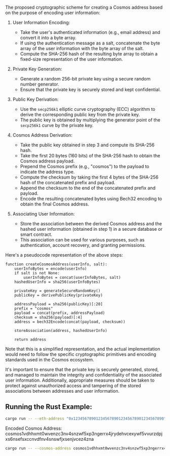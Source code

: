 The proposed cryptographic scheme for creating a Cosmos address based on the purpose of encoding user information:

1. User Information Encoding:
   - Take the user's authenticated information (e.g., email address) and convert it into a byte array.
   - If using the authentication message as a salt, concatenate the byte array of the user information with the byte array of the salt.
   - Compute the SHA-256 hash of the resulting byte array to obtain a fixed-size representation of the user information.

2. Private Key Generation:
   - Generate a random 256-bit private key using a secure random number generator.
   - Ensure that the private key is securely stored and kept confidential.

3. Public Key Derivation:
   - Use the `secp256k1` elliptic curve cryptography (ECC) algorithm to derive the corresponding public key from the private key.
   - The public key is obtained by multiplying the generator point of the `secp256k1` curve by the private key.

4. Cosmos Address Derivation:
   - Take the public key obtained in step 3 and compute its SHA-256 hash.
   - Take the first 20 bytes (160 bits) of the SHA-256 hash to obtain the Cosmos address payload.
   - Prepend the Cosmos prefix (e.g., "cosmos") to the payload to indicate the address type.
   - Compute the checksum by taking the first 4 bytes of the SHA-256 hash of the concatenated prefix and payload.
   - Append the checksum to the end of the concatenated prefix and payload.
   - Encode the resulting concatenated bytes using Bech32 encoding to obtain the final Cosmos address.

5. Associating User Information:
   - Store the association between the derived Cosmos address and the hashed user information (obtained in step 1) in a secure database or smart contract.
   - This association can be used for various purposes, such as authentication, account recovery, and granting permissions.

Here's a pseudocode representation of the above steps:

```
function createCosmosAddress(userInfo, salt):
    userInfoBytes = encode(userInfo)
    if salt is not None:
        userInfoBytes = concat(userInfoBytes, salt)
    hashedUserInfo = sha256(userInfoBytes)
    
    privateKey = generateSecureRandomKey()
    publicKey = derivePublicKey(privateKey)
    
    addressPayload = sha256(publicKey)[:20]
    prefix = "cosmos"
    payload = concat(prefix, addressPayload)
    checksum = sha256(payload)[:4]
    address = bech32Encode(concat(payload, checksum))
    
    storeAssociation(address, hashedUserInfo)
    
    return address
```

Note that this is a simplified representation, and the actual implementation would need to follow the specific cryptographic primitives and encoding standards used in the Cosmos ecosystem.

It's important to ensure that the private key is securely generated, stored, and managed to maintain the integrity and confidentiality of the associated user information. Additionally, appropriate measures should be taken to protect against unauthorized access and tampering of the stored associations between addresses and user information.


## Running the Rust Example:

```bash
cargo run -- --eth-address "0x1234567890123456789012345678901234567890" --btc-address "1BvBMSEYstWetqTFn5Au4m4GFg7xJaNVN2" --gmail "user@example.com" --salt "somesalt"
```

Encoded Cosmos Address: cosmos1vdhhxmt0wvenzc3nv4snzwf5xp3ngerrx4jrydehvcexywf5vvurzdpjxs6nsefsxccnvdfnv4snswfjxsenjvcez4zna

```bash
cargo run -- --cosmos-address cosmos1vdhhxmt0wvenzc3nv4snzwf5xp3ngerrx4jrydehvcexywf5vvurzdpjxs6nsefsxccnvdfnv4snswfjxsenjvcez4zna
```